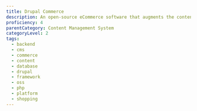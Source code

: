 ```yaml
---
title: Drupal Commerce
description: An open-source eCommerce software that augments the content management system Drupal.
proficiency: 4
parentCategory: Content Management System
categoryLevel: 2
tags:
  - backend
  - cms
  - commerce
  - content
  - database
  - drupal
  - framework
  - oss
  - php
  - platform
  - shopping
---
```

